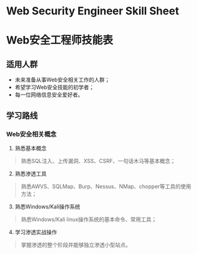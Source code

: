 # Web Security Engineer Skill Sheet
# Web安全工程师技能表

## 适用人群
  *    未来准备从事Web安全相关工作的人群；  
  *    希望学习Web安全技能的初学者；  
  *    每一位网络信息安全爱好者。  

## 学习路线
### Web安全相关概念
1.  熟悉基本概念   
  >    熟悉SQL注入、上传漏洞、XSS、CSRF、一句话木马等基本概念；  
2.  熟悉渗透工具    
  >    熟悉AWVS、SQLMap、Burp、Nessus、NMap、chopper等工具的使用方法；  
3.  熟悉Windows/Kali操作系统  
  >    熟悉Windows/Kali linux操作系统的基本命令、常用工具；  
4.  学习渗透实战操作    
  >    掌握渗透的整个阶段并能够独立渗透小型站点。  
